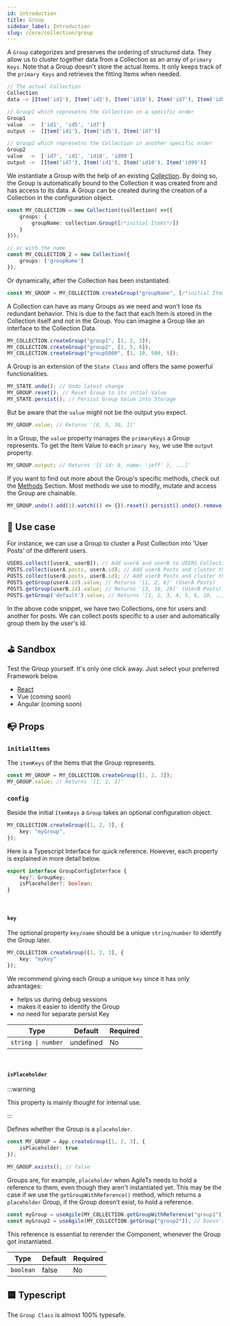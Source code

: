 ```yaml
---
id: introduction
title: Group
sidebar_label: Introduction
slug: /core/collection/group
---
```


A `Group` categorizes and preserves the ordering of structured data.
They allow us to cluster together data from a Collection as an array of `primary Keys`.
Note that a Group doesn't store the actual Items. It only keeps track of the `primary Keys`
and retrieves the fitting Items when needed.
```ts
// The actual Collection
Collection
data -> [Item('id1'), Item('id2'), Item('id10'), Item('id7'), Item('id5')]

// Group1 which represetns the Collection in a specific order
Group1
value  ->  ['id1', 'id5', 'id7']
output ->  [Item('id1'), Item('id5'), Item('id7')]

// Group2 which represetns the Collection in another specific order
Group2
value  ->  ['id7', 'id1', 'id10', 'id99']
output ->  [Item('id7'), Item('id1'), Item('id10'), Item('id99')]
```
We instantiate a Group with the help of an existing [Collection](../Introduction.md).
By doing so, the Group is automatically bound to the Collection it was created from
and has access to its data.
A Group can be created during the creation of a Collection in the configuration object.
```ts {3}
const MY_COLLECTION = new Collection((collection) =>({
    groups: {
        groupName: collection.Group([/*initial Items*/])
    }
}));

// or with the name
const MY_COLLECTION_2 = new Collection({
    groups: ['groupName']
});
```
Or dynamically, after the Collection has been instantiated.
```ts
const MY_GROUP = MY_COLLECTION.createGroup("groupName", [/*initial Items*/]);
```
A Collection can have as many Groups as we need and won't lose its redundant behavior.
This is due to the fact that each Item is stored in the Collection itself and not in the Group.
You can imagine a Group like an interface to the Collection Data.
```ts
MY_COLLECTION.createGroup("group1", [1, 2, 3]);
MY_COLLECTION.createGroup("group2", [2, 5, 8]);
MY_COLLECTION.createGroup("group5000", [1, 10, 500, 5]);
```
A Group is an extension of the `State Class` and offers the same powerful functionalities.
```ts
MY_STATE.undo(); // Undo latest change
MY_GROUP.reset(); // Reset Group to its intial Value
MY_STATE.persist(); // Persist Group Value into Storage
```
But be aware that the `value` might not be the output you expect.
```ts
MY_GROUP.value; // Returns '[8, 5, 30, 1]'
```
In a Group, the `value` property manages the `primaryKeys` a Group represents.
To get the Item Value to each `primary Key`, we use the `output` property.
```ts
MY_GROUP.output; // Returns '[{ id: 8, name: 'jeff' }, ...]'
```
If you want to find out more about the Group's specific methods, check out the [Methods](./Methods.md) Section.
Most methods we use to modify, mutate and access the Group are chainable.
```ts
MY_GROUP.undo().add(1).watch(() => {}).reset().persist().undo().remove(1).replace(2, 3);
```


## 🔨 Use case
For instance, we can use a Group to cluster a Post Collection into 'User Posts' of the different users.
```ts
USERS.collect([userA, userB]); // Add userA and userB to USERS Collection
POSTS.collect(userA.posts, userA.id); // Add userA Posts and cluster them by the UserA id
POSTS.collect(userB.posts, userB.id); // Add userB Posts and cluster them by the UserB id
POSTS.getGroup(userA.id).value; // Returns '[1, 2, 6]' (UserA Posts)
POSTS.getGroup(userB.id).value; // Returns '[3, 10, 20]' (UserB Posts)
POSTS.getGroup('default').value; // Returns '[1, 2, 3, 4, 5, 6, 10, ..]' (All Posts)
```
In the above code snippet, we have two Collections, one for users and another for posts.
We can collect posts specific to a user and automatically group them by the user's id.


## ⛳️ Sandbox
Test the Group yourself. It's only one click away. Just select your preferred Framework below.
- [React](https://codesandbox.io/s/agilets-first-group-z5cnk)
- Vue (coming soon)
- Angular (coming soon)


## 📭 Props

### `initialItems`
The `itemKeys` of the Items that the Group represents.
```ts {1}
const MY_GROUP = MY_COLLECTION.createGroup([1, 2, 3]);
MY_GROUP.value; // Returns '[1, 2, 3]'
```

### `config`

Beside the initial `îtemKeys` a `Group` takes an optional configuration object.
```ts
MY_COLLECTION.createGroup([1, 2, 3], {
    key: "myGroup",
});
```
Here is a Typescript Interface for quick reference. However,
each property is explained in more detail below.
```ts
export interface GroupConfigInterface {
    key?: GroupKey;
    isPlaceholder?: boolean;
}
```

<br/>

#### `key`
The optional property `key/name` should be a unique `string/number` to identify the Group later.
```ts
MY_COLLECTION.createGroup([1, 2, 3], {
    key: "myKey"
});
```
We recommend giving each Group a unique `key` since it has only advantages:
- helps us during debug sessions
- makes it easier to identify the Group
- no need for separate persist Key

| Type               | Default     | Required |
|--------------------|-------------|----------|
| `string \| number` | undefined   | No       |

<br/>

#### `isPlaceholder`

:::warning

This property is mainly thought for internal use.

:::

Defines whether the Group is a `placeholder`.
```ts
const MY_GROUP = App.createGroup([1, 2, 3], {
    isPlaceholder: true
});

MY_GROUP.exists(); // false
```
Groups are, for example, `placeholder` when AgileTs needs to hold a reference to them,
even though they aren't instantiated yet.
This may be the case if we use the `getGroupWithReference()` method,
which returns a `placeholder` Group, if the Group doesn't exist, to hold a reference.
```ts
const myGroup = useAgile(MY_COLLECTION.getGroupWithReference("group1")); // Causes rerender if Group got created
const myGroup2 = useAgile(MY_COLLECTION.getGroup("group2")); // Doesn't Causes rerender if Group got created
```
This reference is essential to rerender the Component,
whenever the Group got instantiated.

| Type            | Default     | Required |
|-----------------|-------------|----------|
| `boolean`       | false       | No       |


## 🟦 Typescript

The `Group Class` is almost 100% typesafe.